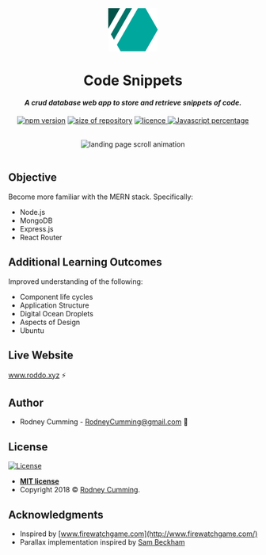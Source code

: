 <div align="center">
 <img src="./src/images/logo-fade.svg" width="100" alt="R logo">
 <br>
 <h1 size="+2">Code Snippets</h1>
 <h4><i>A crud database web app to store and retrieve snippets of code.</i></h4>

 <p align="center">
    <a href="https://www.npmjs.com/package/npm/v/6.4.1" target="_blank"><img
    	alt="npm version"
    	src="https://img.shields.io/badge/npm-6.4.1-brightgreen.svg"></a>
    <a href="#"><img
    	alt="size of repository"
    	src="https://img.shields.io/badge/Size-4.24%20MB-green.svg"></a>
    <a href="https://badges.mit-license.org/" target="_blank"><img
    	alt="licence"
    	src="https://img.shields.io/packagist/l/doctrine/orm.svg">
	</a>
    <a href="#" target="_blank"><img
    	alt="Javascript percentage"
    	src="https://img.shields.io/badge/Javascript-57.5%25-red.svg">
	</a>
</p>
<br>
 <img src="./readme-images/screen-capture.gif" width="700" alt="landing page scroll animation">
</div>
<br>

## Objective

Become more familiar with the MERN stack. Specifically:

- Node.js
- MongoDB
- Express.js
- React Router

## Additional Learning Outcomes

Improved understanding of the following:

- Component life cycles
- Application Structure
- Digital Ocean Droplets
- Aspects of Design
- Ubuntu

## Live Website

www.roddo.xyz :zap:

## Author

- Rodney Cumming - RodneyCumming@gmail.com :email:

## License

[![License](https://img.shields.io/packagist/l/doctrine/orm.svg)](http://badges.mit-license.org)

- **[MIT license](http://badges.mit-license.org)**
- Copyright 2018 © <a href="http://fvcproductions.com" target="_blank">Rodney Cumming</a>.

## Acknowledgments

- Inspired by [www.firewatchgame.com](http://www.firewatchgame.com/)
- Parallax implementation inspired by [Sam Beckham](https://codepen.io/samdbeckham/pen/OPXPNp)
